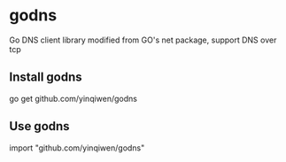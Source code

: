 godns
=======

Go DNS client library modified from GO's net package, support  DNS over tcp

## Install godns

go get github.com/yinqiwen/godns

## Use godns

import "github.com/yinqiwen/godns"
